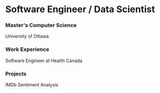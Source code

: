 # Software Engineer / Data Scientist

### Master's Computer Science
University of Ottawa

### Work Experience 
Software Engineer at Health Canada

### Projects
IMDb Sentiment Analysis

